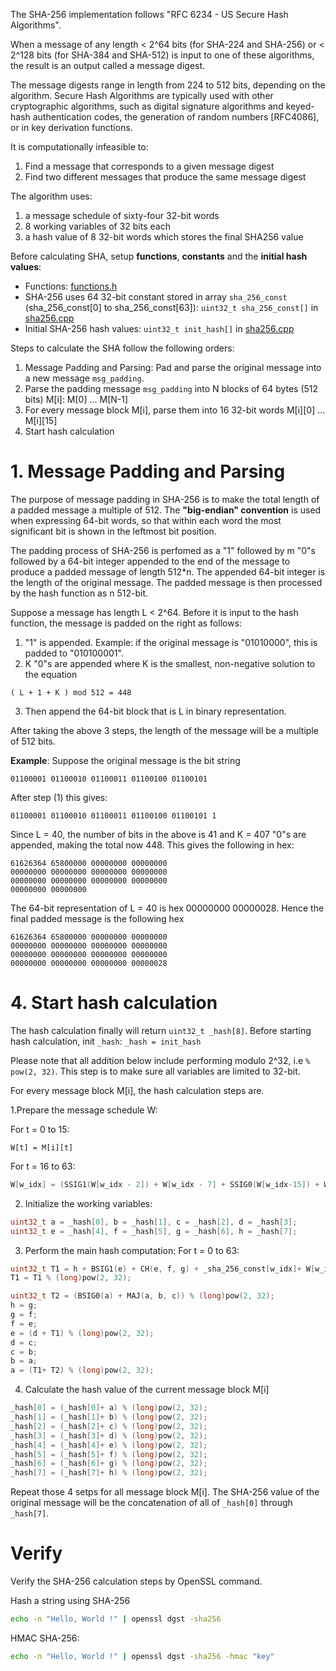The SHA-256 implementation follows "RFC 6234 - US Secure Hash Algorithms".

When a message of any length < 2^64 bits (for SHA-224 and SHA-256) or < 2^128 bits (for SHA-384 and SHA-512) is input to one of these algorithms, the result is an output called a message digest.

The message digests range in length from 224 to 512 bits, depending on the algorithm. Secure Hash Algorithms are typically used with other cryptographic algorithms, such as digital signature algorithms and keyed-hash authentication codes, the generation of random numbers [RFC4086], or in key derivation functions.

It is computationally infeasible to:
1. Find a message that corresponds to a given message digest
2. Find two different messages that produce the same message digest

The algorithm uses:
1. a message schedule of sixty-four 32-bit words
2. 8 working variables of 32 bits each
3. a hash value of 8 32-bit words which stores the final SHA256 value

Before calculating SHA, setup **functions**, **constants** and the **initial hash values**:
* Functions: [functions.h](functions.h)
* SHA-256 uses 64 32-bit constant stored in array ``sha_256_const`` (sha_256_const[0] to sha_256_const[63]):  ``uint32_t sha_256_const[]`` in [sha256.cpp](sha256.cpp)
* Initial SHA-256 hash values: ``uint32_t init_hash[]`` in [sha256.cpp](sha256.cpp)

Steps to calculate the SHA follow the following orders:
1. Message Padding and Parsing: Pad and parse the original message into a new message ``msg_padding``.
2. Parse the padding message ``msg_padding`` into N blocks of 64 bytes (512 bits) M[i]: M[0] ... M[N-1]
3. For every message block M[i], parse them into 16 32-bit words M[i][0] ... M[i][15]
4. Start hash calculation   

# 1. Message Padding and Parsing

The purpose of message padding in SHA-256 is to make the total length of a padded message a multiple of 512. The **"big-endian" convention** is used when expressing 64-bit words, so that within each word the most significant bit is shown in the leftmost bit position.

The padding process of SHA-256 is perfomed as a "1" followed by m "0"s followed by a 64-bit integer appended to the end of the message to produce a padded message of length 512*n. The appended 64-bit integer is the length of the original message. The padded message is then processed by the hash function as n 512-bit.

Suppose a message has length L < 2^64. Before it is input to the hash function, the message is padded on the right as follows:
1. "1" is appended. Example: if the original message is "01010000", this is padded to "010100001".
2.  K "0"s are appended where K is the smallest, non-negative solution to the equation
```
( L + 1 + K ) mod 512 = 448
```
3. Then append the 64-bit block that is L in binary representation.

After taking the above 3 steps, the length of the message will be a multiple of 512 bits.

**Example**: Suppose the original message is the bit string
```
01100001 01100010 01100011 01100100 01100101
```
After step (1) this gives:
```
01100001 01100010 01100011 01100100 01100101 1
```
Since L = 40, the number of bits in the above is 41 and K = 407 "0"s are appended, making the total now 448. This gives the following in hex:
```
61626364 65800000 00000000 00000000
00000000 00000000 00000000 00000000
00000000 00000000 00000000 00000000
00000000 00000000
```
The 64-bit representation of L = 40 is hex 00000000 00000028. Hence the final padded message is the following hex
```
61626364 65800000 00000000 00000000
00000000 00000000 00000000 00000000
00000000 00000000 00000000 00000000
00000000 00000000 00000000 00000028
```
# 4. Start hash calculation   
The hash calculation finally will return ``uint32_t _hash[8]``. Before starting hash calculation, init ``_hash``: ``_hash = init_hash``

Please note that all addition below include performing modulo 2^32, i.e ``% pow(2, 32)``. This step is to make sure all variables are limited to 32-bit.

For every message block M[i], the hash calculation steps are.

1.Prepare the message schedule W:

For t = 0 to 15:
```
W[t] = M[i][t]
```
For t = 16 to 63:
```c
W[w_idx] = (SSIG1(W[w_idx - 2]) + W[w_idx - 7] + SSIG0(W[w_idx-15]) + W[w_idx - 16] ) % (long) pow(2, 32);
```

2. Initialize the working variables:
```c
uint32_t a = _hash[0], b = _hash[1], c = _hash[2], d = _hash[3];
uint32_t e = _hash[4], f = _hash[5], g = _hash[6], h = _hash[7];
```
3. Perform the main hash computation:
For t = 0 to 63:
```c
uint32_t T1 = h + BSIG1(e) + CH(e, f, g) + _sha_256_const[w_idx]+ W[w_idx];
T1 = T1 % (long)pow(2, 32);

uint32_t T2 = (BSIG0(a) + MAJ(a, b, c)) % (long)pow(2, 32);
h = g;
g = f;
f = e;
e = (d + T1) % (long)pow(2, 32);
d = c;
c = b;
b = a;
a = (T1+ T2) % (long)pow(2, 32);
```
4. Calculate the hash value of the current message block M[i]
```c
_hash[0] = (_hash[0]+ a) % (long)pow(2, 32);
_hash[1] = (_hash[1]+ b) % (long)pow(2, 32);
_hash[2] = (_hash[2]+ c) % (long)pow(2, 32);
_hash[3] = (_hash[3]+ d) % (long)pow(2, 32);
_hash[4] = (_hash[4]+ e) % (long)pow(2, 32);
_hash[5] = (_hash[5]+ f) % (long)pow(2, 32);
_hash[6] = (_hash[6]+ g) % (long)pow(2, 32);
_hash[7] = (_hash[7]+ h) % (long)pow(2, 32);
```

Repeat those 4 setps for all message block M[i]. The SHA-256 value of the original message will be the concatenation of all of ``_hash[0]`` through ``_hash[7]``.
# Verify
Verify the SHA-256 calculation steps by OpenSSL command.

Hash a string using SHA-256
```sh
echo -n "Hello, World !" | openssl dgst -sha256
```
HMAC SHA-256:
```sh
echo -n "Hello, World !" | openssl dgst -sha256 -hmac "key"
```
